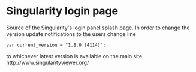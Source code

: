 Singularity login page
======================

Source of the Singularity's login panel splash page.
In order to change the version update notifications to the users
change line

    var current_version = "1.8.0 (4114)";

to whichever latest version is available on the main site
<http://www.singularityviewer.org/>